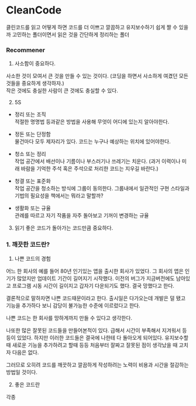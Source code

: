 # CleanCode
클린코드를 읽고 어떻게 하면 코드를 더 이쁘고 깔끔하고 유지보수하기 쉽게 짤 수 있을까 고민하는 폴더이면서 읽은 것을 간단하게 정리하는 폴더


### Recommener

1. 사소함이 중요하다. 

사소한 것이 모여서 큰 것을 만들 수 있는 것이다. (코딩을 하면서 사소하게 여겼던 모든 것들을 중요하게 생각하자.)<br/>
작은 것에도 충실한 사람이 큰 것에도 충실할 수 있다. 

2. 5S

  - 정리 또는 조직 <br/>
   적절한 명명법 등과같은 방법을 사용해 무엇이 어디에 있는지 알아야한다. 
   
  - 정돈 또는 단정함 <br/>
   물건마다 모두 제자리가 있다. 코드는 누구나 예상하는 위치에 있어야한다. 
   
  - 청소 또는 정리 <br/>
    작업 공간에서 배선이나 기름이나 부스러기나 쓰레기는 치운다. 
    (과거 이력이나 미래 바람을 기억한 주석 혹은 주석으로 처리한 코드는 지우길 바란다.)
  
  - 청결 또는 표준화 <br/>
    작업 공간을 청소하는 방식에 그룹이 동의한다. 
    그룹내에서 일관적인 구현 스타일과 기법의 필요성을 책에서는 뭐라고 말할까?
    
  - 생활화 또는 규율 <br/>
    관례를 따르고 자기 작품을 자주 돌아보고 기꺼이 변경하는 규율
    
3. 읽기 좋은 코드가 돌아가는 코드만큼 중요하다. 



### 1. 깨끗한 코드란? 

1. 나쁜 코드의 경험

어느 한 회사의 예를 들어 80년 인기있는 앱을 출시한 회사가 있었다. 그 회사의 앱은 인기가 많았지만 업데이트 기간이 길어지기 시작했다. 이전의 버그가 지금버전에도 남아있고 프로그램 시동 시간이 길이지고 갑자기 다운되기도 했다. 결국 망했다고 한다. 

결론적으로 말하자면 나쁜 코드때문이라고 한다. 출시일은 다가오는데 개발은 덜 됐고 기능을 추가하다 보니 감당이 불가능한 수준에 이르렀다고 한다. 

나쁜 코드는 한 회사를 망하게까지 만들 수 있다고 생각한다. 

나또한 많은 잘못된 코드들을 만들어본적이 있다. 급해서 시간이 부족해서 지겨워서 등등이 있었다. 하지만 이러한 코드들은 결국에 나한테 다 돌아오게 되어있다. 유지보수할때 새로운 기능을 추가하려고 할때 등등 처음부터 잘짜고 잘못된 점이 생각났을 때 고치자 다음은 없다. 

그러므로 오히려 코드를 깨끗하고 깔끔하게 작성하려는 노력이 비용과 시간을 절감하는 방법일 것이다. 

2. 좋은 코드란

각종 

